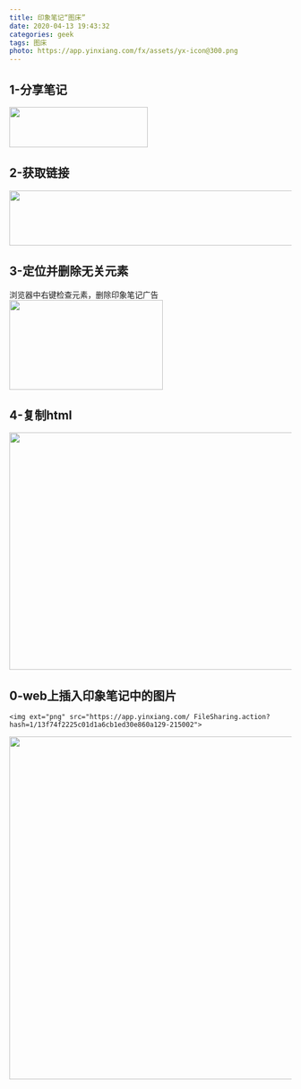 ```yaml
---
title: 印象笔记“图床”
date: 2020-04-13 19:43:32
categories: geek
tags: 图床
photo: https://app.yinxiang.com/fx/assets/yx-icon@300.png
---
```

## 1-分享笔记
<img ext="png" src="https://app.yinxiang.com/FileSharing.action?hash=1/0c0ca727c4efd7c74bb48492cd423327-4562" width="247" height="72" class="en-media">

## 2-获取链接
<img ext="png" src="https://app.yinxiang.com/FileSharing.action?hash=1/1a3d9f441db947144aeac14c7aff75a3-13437" width="578" height="98" class="en-media">

## 3-定位并删除无关元素
<div>浏览器中右键检查元素，删除印象笔记广告</div>
<img ext="png" src="https://app.yinxiang.com/FileSharing.action?hash=1/82f301c4dbfecc5d48307916abd7989f-4284" width="274" height="160" class="en-media">

## 4-复制html
<img ext="png" src="https://app.yinxiang.com/FileSharing.action?hash=1/593e4a585a6f6ed19aaf52f6282fbbcb-14442" width="522" height="423" class="en-media">

## 0-web上插入印象笔记中的图片

`<img ext="png" src="https://app.yinxiang.com/
FileSharing.action?hash=1/13f74f2225c01d1a6cb1ed30e860a129-215002">`

<img ext="png" src="https://app.yinxiang.com/FileSharing.action?hash=1/6a9f81d953e8e3dd67361ad9c3307052-56650" width="1010" height="611" class="en-media">
